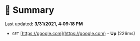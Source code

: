 # 📖 Summary
Last updated: **3/31/2021, 4:09:18 PM**

- `GET` [https://google.com](https://google.com) - **Up** (226ms)
